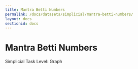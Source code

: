 ```yaml
---
title: Mantra Betti Numbers
permalink: /docs/datasets/simplicial/mantra-betti-numbers/
layout: docs
sectionid: docs
---
```

<div class="dataset-page">
    <div class="dataset-header">
        <h1>Mantra Betti Numbers</h1>
        <div class="dataset-meta">
            <span class="domain-tag">Simplicial</span>
            <span class="task-tag">Task Level: Graph</span>
        </div>
    </div>
</div> 